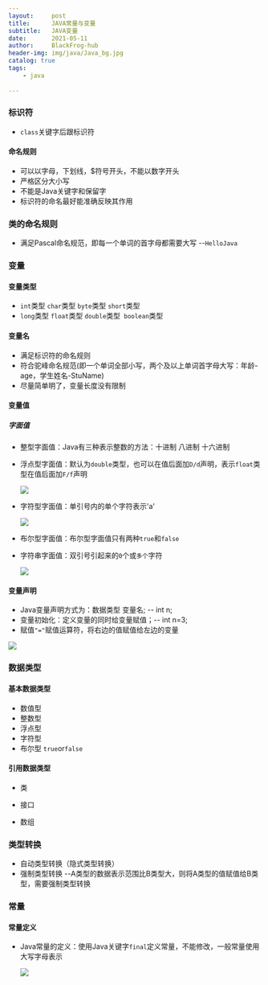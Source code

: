 ```yaml
---
layout:     post
title:      JAVA常量与变量
subtitle:   JAVA变量
date:       2021-05-11
author:     BlackFrog-hub
header-img: img/java/Java_bg.jpg
catalog: true
tags:
    - java
      
---
```


### 标识符

- `class`关键字后跟标识符

#### 命名规则

- 可以以字母，下划线，$符号开头，不能以数字开头
- 严格区分大小写
- 不能是Java关键字和保留字
- 标识符的命名最好能准确反映其作用

### 类的命名规则

- 满足Pascal命名规范，即每一个单词的首字母都需要大写 --`HelloJava`

### 变量

#### 变量类型

- `int`类型 `char`类型 `byte`类型 `short`类型
-  `long`类型 `float`类型 `double`类型` boolean`类型 

#### 变量名

- 满足标识符的命名规则
- 符合驼峰命名规范(即一个单词全部小写，两个及以上单词首字母大写：年龄-age，学生姓名-StuName)
- 尽量简单明了，变量长度没有限制

#### 变量值

##### 字面值

- 整型字面值：Java有三种表示整数的方法：十进制 八进制 十六进制

- 浮点型字面值：默认为`double`类型，也可以在值后面加`D/d`声明，表示`float`类型在值后面加`F/f`声明

  ![](http://blackfrog.top/img/java/java_2_1.jpg)

- 字符型字面值：单引号内的单个字符表示'a'

  ![](http://blackfrog.top/img/java/java_2_2.jpg)

- 布尔型字面值：布尔型字面值只有两种`true`和`false`

- 字符串字面值：双引号引起来的`0`个或`多个`字符

  ![](http://blackfrog.top/img/java/java_2_3.jpg)

#### 变量声明

- Java变量声明方式为：数据类型 变量名; -- int n;
- 变量初始化：定义变量的同时给变量赋值；-- int n=3;
- 赋值`"="`赋值运算符，将右边的值赋值给左边的变量 

![](http://blackfrog.top/img/java/java_2_4.jpg)

### 数据类型

#### 基本数据类型

- 数值型
- 整数型
- 浮点型
- 字符型
- 布尔型 `true`or`false`

#### 引用数据类型

- 类

- 接口

- 数组

  

### 类型转换

- 自动类型转换（隐式类型转换）
- 强制类型转换 --A类型的数据表示范围比B类型大，则将A类型的值赋值给B类型，需要强制类型转换

### 常量

#### 常量定义

- Java常量的定义：使用Java关键字`final`定义常量，不能修改，一般常量使用大写字母表示

  ![](http://blackfrog.top/img/java/java_2_5.jpg)





